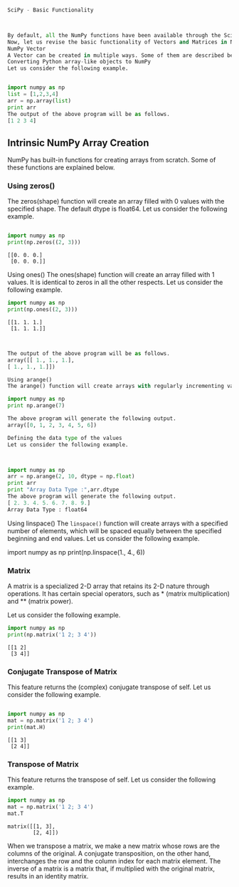 

```python

SciPy - Basic Functionality



By default, all the NumPy functions have been available through the SciPy namespace. There is no need to import the NumPy functions explicitly, when SciPy is imported. The main object of NumPy is the homogeneous multidimensional array. It is a table of elements (usually numbers), all of the same type, indexed by a tuple of positive integers. In NumPy, dimensions are called as axes. The number of axes is called as rank.
Now, let us revise the basic functionality of Vectors and Matrices in NumPy. As SciPy is built on top of NumPy arrays, understanding of NumPy basics is necessary. As most parts of linear algebra deals with matrices only.
NumPy Vector
A Vector can be created in multiple ways. Some of them are described below.
Converting Python array-like objects to NumPy
Let us consider the following example.
```


```python

import numpy as np
list = [1,2,3,4]
arr = np.array(list)
print arr
The output of the above program will be as follows.
[1 2 3 4]
```

## Intrinsic NumPy Array Creation
NumPy has built-in functions for creating arrays from scratch. Some of these functions are explained below.

### Using zeros()
The zeros(shape) function will create an array filled with 0 values with the specified shape. The default dtype is float64. Let us consider the following example.



```python

import numpy as np
print(np.zeros((2, 3)))

```

    [[0. 0. 0.]
     [0. 0. 0.]]


Using ones()
The ones(shape) function will create an array filled with 1 values. It is identical to zeros in all the other respects. Let us consider the following example.



```python
import numpy as np
print(np.ones((2, 3)))
```

    [[1. 1. 1.]
     [1. 1. 1.]]



```python


The output of the above program will be as follows.
array([[ 1., 1., 1.],
[ 1., 1., 1.]])

```


```python
Using arange()
The arange() function will create arrays with regularly incrementing values. Let us consider the following example.

```


```python
import numpy as np
print np.arange(7)

```


```python
The above program will generate the following output.
array([0, 1, 2, 3, 4, 5, 6])
```


```python
Defining the data type of the values
Let us consider the following example.
```


```python


import numpy as np
arr = np.arange(2, 10, dtype = np.float)
print arr
print "Array Data Type :",arr.dtype
The above program will generate the following output.
[ 2. 3. 4. 5. 6. 7. 8. 9.]
Array Data Type : float64
```

Using linspace()
The ``linspace()`` function will create arrays with a specified number of elements, which will be spaced equally between the specified beginning and end values. Let us consider the following example.


import numpy as np
print(np.linspace(1., 4., 6))
### Matrix
A matrix is a specialized 2-D array that retains its 2-D nature through operations. 
It has certain special operators, such as * (matrix multiplication) and ** (matrix power). 

Let us consider the following example.



```python
import numpy as np
print(np.matrix('1 2; 3 4'))

```

    [[1 2]
     [3 4]]


### Conjugate Transpose of Matrix
This feature returns the (complex) conjugate transpose of self. Let us consider the following example.


```python

import numpy as np
mat = np.matrix('1 2; 3 4')
print(mat.H)
```

    [[1 3]
     [2 4]]


### Transpose of Matrix
This feature returns the transpose of self. Let us consider the following example.


```python
import numpy as np
mat = np.matrix('1 2; 3 4')
mat.T
```




    matrix([[1, 3],
            [2, 4]])



When we transpose a matrix, we make a new matrix whose rows are the columns of the original. A conjugate transposition, on the other hand, interchanges the row and the column index for each matrix element. The inverse of a matrix is a matrix that, if multiplied with the original matrix, results in an identity matrix.

